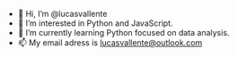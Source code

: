 - 👋 Hi, I’m @lucasvallente
- 👀 I’m interested in Python and JavaScript.
- 🌱 I’m currently learning Python focused on data analysis.
- 📫 My email adress is lucasvallente@outlook.com

<!---
lucasvallente/lucasvallente is a ✨ special ✨ repository because its `README.md` (this file) appears on your GitHub profile.
You can click the Preview link to take a look at your changes.
--->
